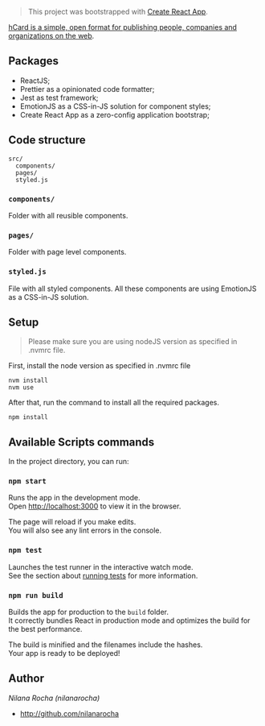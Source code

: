 > This project was bootstrapped with [Create React App](https://github.com/facebook/create-react-app).

[hCard is a simple, open format for publishing people, companies and
organizations on the web](http://microformats.org/wiki/hCard).

## Packages

- ReactJS;
- Prettier as a opinionated code formatter;
- Jest as test framework;
- EmotionJS as a CSS-in-JS solution for component styles;
- Create React App as a zero-config application bootstrap;

## Code structure

```
src/
  components/
  pages/
  styled.js

```

### `components/`

Folder with all reusible components.

### `pages/`

Folder with page level components.

### `styled.js`

File with all styled components. All these components are using EmotionJS as a CSS-in-JS solution.

## Setup

> Please make sure you are using nodeJS version as specified in .nvmrc file.

First, install the node version as specified in .nvmrc file

```
nvm install
nvm use
```

After that, run the command to install all the required packages.

```
npm install
```

## Available Scripts commands

In the project directory, you can run:

### `npm start`

Runs the app in the development mode.<br />
Open [http://localhost:3000](http://localhost:3000) to view it in the browser.

The page will reload if you make edits.<br />
You will also see any lint errors in the console.

### `npm test`

Launches the test runner in the interactive watch mode.<br />
See the section about [running tests](https://facebook.github.io/create-react-app/docs/running-tests) for more information.

### `npm run build`

Builds the app for production to the `build` folder.<br />
It correctly bundles React in production mode and optimizes the build for the best performance.

The build is minified and the filenames include the hashes.<br />
Your app is ready to be deployed!

## Author

_Nilana Rocha (nilanarocha)_

- <http://github.com/nilanarocha>
